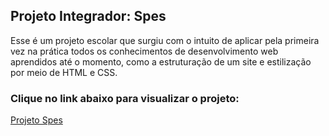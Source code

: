 ## Projeto Integrador: Spes
<p>Esse é um projeto escolar que surgiu com o intuito de aplicar pela primeira vez na prática todos os conhecimentos de desenvolvimento web aprendidos até o momento, como a estruturação de um site e estilização por meio de HTML e CSS.</p>

### Clique no link abaixo para visualizar o projeto:
<a href="https://lursousa.github.io/Spes/html/pt/index-pt">Projeto Spes</a>
